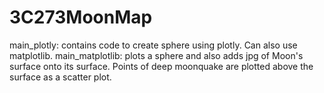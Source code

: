 # 3C273MoonMap
main_plotly: contains code to create sphere using plotly. Can also use matplotlib.
main_matplotlib: plots a sphere and also adds jpg of Moon's surface onto its surface. Points of deep moonquake are plotted above the surface as a scatter plot.
